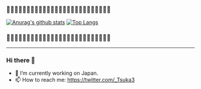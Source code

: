 ### 🧸🌰🧸🌰🧸🌰🧸🌰🧸🌰🧸🌰🧸🌰🧸🌰🧸🌰🧸🌰🧸🌰🧸🌰🧸🌰  
[![Anurag's github stats](https://github-readme-stats.vercel.app/api?username=Ishizuka427&show_icons=true&theme=merko)](https://github.com/anuraghazra/github-readme-stats)
[![Top Langs](https://github-readme-stats.vercel.app/api/top-langs/?username=Ishizuka427&layout=compact&theme=gruvbox)](https://github.com/anuraghazra/github-readme-stats)  
### 🧸🌰🧸🌰🧸🌰🧸🌰🧸🌰🧸🌰🧸🌰🧸🌰🧸🌰🧸🌰🧸🌰🧸🌰🧸🌰
---

### Hi there 👋

<!--
**Ishizuka427/Ishizuka427** is a ✨ _special_ ✨ repository because its `README.md` (this file) appears on your GitHub profile.

Here are some ideas to get you started:
-->

- 🔭 I’m currently working on Japan.
- 📫 How to reach me: https://twitter.com/_Tsuka3
